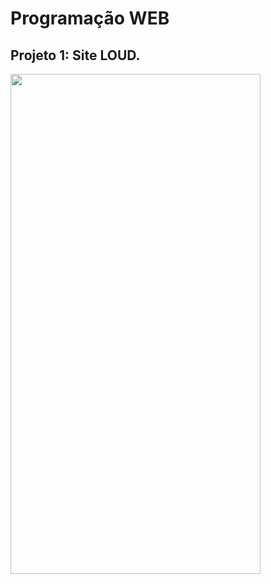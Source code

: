 # Programação WEB

## Projeto 1: Site LOUD.

<img src="https://github.com/oJoaoLucas/programacaoweb1/blob/93da85a12be31b69f8bc88a920112a72901d116c/PW1/AULA%205%202.0/site%20loud_aula5.png" width="400" height="800"> 









